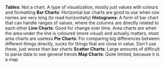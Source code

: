 **Tables**: Not a chart. A type of visualization, mostly just values with colours and formatting
**Bar Charts**: Horizontal bar charts are good to use when row names are very long (to read horizontally)
**Histograms**: A form of bar chart that can handle ranges of values, where the columns are directly related to each other
**Line Charts**: Good for change over time. Area charts are when the area under the line is coloured (more visual) and actually matters, most area charts are useless
**Pie Charts**: For comparing big differences between different things directly, sucks for things that are close in value. Don't use these, just worse than bar charts
**Scatter Charts**: Large amounts of difficult  to parse data to see general trends
**Map Charts**: Quite limited, because it is a map

